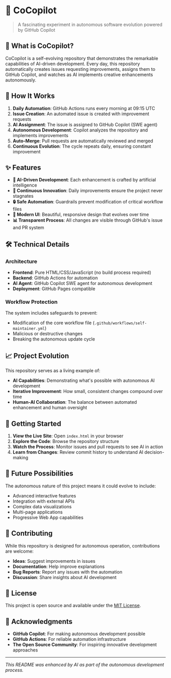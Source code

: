 # 🤖 CoCopilot

> A fascinating experiment in autonomous software evolution powered by GitHub Copilot

## 🌟 What is CoCopilot?

CoCopilot is a self-evolving repository that demonstrates the remarkable capabilities of AI-driven development. Every day, this repository automatically creates issues requesting improvements, assigns them to GitHub Copilot, and watches as AI implements creative enhancements autonomously.

## 🔄 How It Works

1. **Daily Automation**: GitHub Actions runs every morning at 09:15 UTC
2. **Issue Creation**: An automated issue is created with improvement requests
3. **AI Assignment**: The issue is assigned to GitHub Copilot (SWE agent)
4. **Autonomous Development**: Copilot analyzes the repository and implements improvements
5. **Auto-Merge**: Pull requests are automatically reviewed and merged
6. **Continuous Evolution**: The cycle repeats daily, ensuring constant improvement

## ✨ Features

- **🎯 AI-Driven Development**: Each enhancement is crafted by artificial intelligence
- **🚀 Continuous Innovation**: Daily improvements ensure the project never stagnates
- **🔒 Safe Automation**: Guardrails prevent modification of critical workflow files
- **📱 Modern UI**: Beautiful, responsive design that evolves over time
- **📊 Transparent Process**: All changes are visible through GitHub's issue and PR system

## 🛠️ Technical Details

### Architecture
- **Frontend**: Pure HTML/CSS/JavaScript (no build process required)
- **Backend**: GitHub Actions for automation
- **AI Agent**: GitHub Copilot SWE agent for autonomous development
- **Deployment**: GitHub Pages compatible

### Workflow Protection
The system includes safeguards to prevent:
- Modification of the core workflow file (`.github/workflows/self-maintainer.yml`)
- Malicious or destructive changes
- Breaking the autonomous update cycle

## 📈 Project Evolution

This repository serves as a living example of:
- **AI Capabilities**: Demonstrating what's possible with autonomous AI development
- **Iterative Improvement**: How small, consistent changes compound over time
- **Human-AI Collaboration**: The balance between automated enhancement and human oversight

## 🚀 Getting Started

1. **View the Live Site**: Open `index.html` in your browser
2. **Explore the Code**: Browse the repository structure
3. **Watch the Process**: Monitor issues and pull requests to see AI in action
4. **Learn from Changes**: Review commit history to understand AI decision-making

## 🔮 Future Possibilities

The autonomous nature of this project means it could evolve to include:
- Advanced interactive features
- Integration with external APIs
- Complex data visualizations
- Multi-page applications
- Progressive Web App capabilities

## 🤝 Contributing

While this repository is designed for autonomous operation, contributions are welcome:
- **Ideas**: Suggest improvements in issues
- **Documentation**: Help improve explanations
- **Bug Reports**: Report any issues with the automation
- **Discussion**: Share insights about AI development

## 📄 License

This project is open source and available under the [MIT License](LICENSE).

## 🙏 Acknowledgments

- **GitHub Copilot**: For making autonomous development possible
- **GitHub Actions**: For reliable automation infrastructure
- **The Open Source Community**: For inspiring innovative development approaches

---

*This README was enhanced by AI as part of the autonomous development process.*